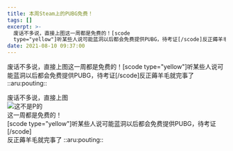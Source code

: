 ```yaml
---
title: 本周Steam上的PUBG免费！
tags: []
excerpt: >-
  废话不多说，直接上图这一周都是免费的！[scode
  type="yellow"]听某些人说可能蓝洞以后都会免费提供PUBG，待考证[/scode]反正薅羊毛就完事了 ::aru:pouting::
date: 2021-08-10 09:37:00
---
```


废话不多说，直接上图这一周都是免费的！\[scode type="yellow"\]听某些人说可能蓝洞以后都会免费提供PUBG，待考证\[/scode\]反正薅羊毛就完事了 ::aru:pouting::
<!-- more -->
废话不多说，直接上图  
![这不是P的](https://s3.bmp.ovh/imgs/2021/08/1d680f1f3a2950bb.png "这不是P的")  
这一周都是免费的！  
\[scode type="yellow"\]听某些人说可能蓝洞以后都会免费提供PUBG，待考证\[/scode\]  
反正薅羊毛就完事了 ::aru:pouting::